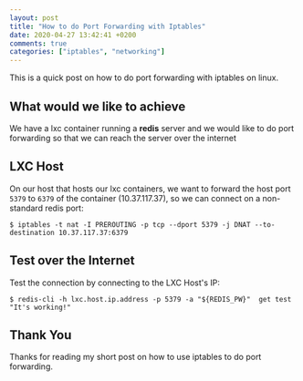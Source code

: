 ```yaml
---
layout: post
title: "How to do Port Forwarding with Iptables"
date: 2020-04-27 13:42:41 +0200
comments: true
categories: ["iptables", "networking"]
---
```


This is a quick post on how to do port forwarding with iptables on linux.

## What would we like to achieve

We have a lxc container running a **redis** server and we would like to do port forwarding so that we can reach the server over the internet

## LXC Host

On our host that hosts our lxc containers, we want to forward the host port `5379` to `6379` of the container (10.37.117.37), so we can connect on a non-standard redis port:

```
$ iptables -t nat -I PREROUTING -p tcp --dport 5379 -j DNAT --to-destination 10.37.117.37:6379
```

## Test over the Internet

Test the connection by connecting to the LXC Host's IP:

```
$ redis-cli -h lxc.host.ip.address -p 5379 -a "${REDIS_PW}"  get test
"It's working!"
```

## Thank You

Thanks for reading my short post on how to use iptables to do port forwarding.
